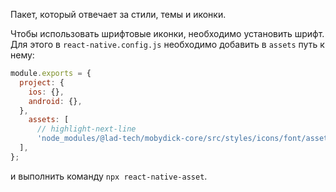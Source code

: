 Пакет, который отвечает за стили, темы и иконки.

Чтобы использовать шрифтовые иконки, необходимо установить шрифт. Для этого в `react-native.config.js` необходимо добавить в `assets` путь к нему:

```js
module.exports = {
  project: {
    ios: {},
    android: {},
  },
    assets: [
      // highlight-next-line
      'node_modules/@lad-tech/mobydick-core/src/styles/icons/font/assets/fonts/',
  ], 
};
```

и выполнить команду `npx react-native-asset`.



